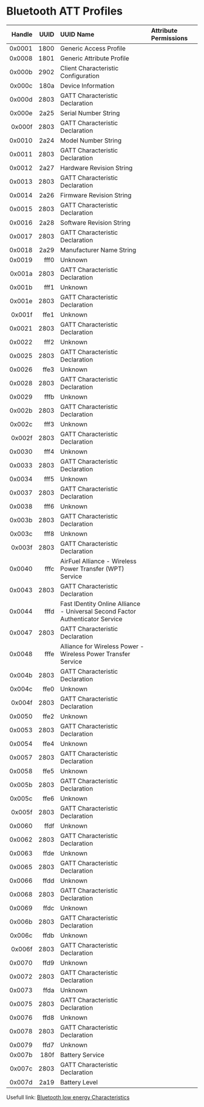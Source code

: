 # Bluetooth ATT Profiles


| Handle | UUID | UUID Name                                                                     | Attribute Permissions |
|-------:|-----:|:------------------------------------------------------------------------------|:----------------------|
| 0x0001 | 1800 | Generic Access Profile                                                        |                       |
| 0x0008 | 1801 | Generic Attribute Profile                                                     |                       |
| 0x000b | 2902 | Client Characteristic Configuration                                           |                       |
| 0x000c | 180a | Device Information                                                            |                       |
| 0x000d | 2803 | GATT Characteristic Declaration                                               |                       |
| 0x000e | 2a25 | Serial Number String                                                          |                       |
| 0x000f | 2803 | GATT Characteristic Declaration                                               |                       |
| 0x0010 | 2a24 | Model Number String                                                           |                       |
| 0x0011 | 2803 | GATT Characteristic Declaration                                               |                       |
| 0x0012 | 2a27 | Hardware Revision String                                                      |                       |
| 0x0013 | 2803 | GATT Characteristic Declaration                                               |                       |
| 0x0014 | 2a26 | Firmware Revision String                                                      |                       |
| 0x0015 | 2803 | GATT Characteristic Declaration                                               |                       |
| 0x0016 | 2a28 | Software Revision String                                                      |                       |
| 0x0017 | 2803 | GATT Characteristic Declaration                                               |                       |
| 0x0018 | 2a29 | Manufacturer Name String                                                      |                       |
| 0x0019 | fff0 | Unknown                                                                       |                       |
| 0x001a | 2803 | GATT Characteristic Declaration                                               |                       |
| 0x001b | fff1 | Unknown                                                                       |                       |
| 0x001e | 2803 | GATT Characteristic Declaration                                               |                       |
| 0x001f | ffe1 | Unknown                                                                       |                       |
| 0x0021 | 2803 | GATT Characteristic Declaration                                               |                       |
| 0x0022 | fff2 | Unknown                                                                       |                       |
| 0x0025 | 2803 | GATT Characteristic Declaration                                               |                       |
| 0x0026 | ffe3 | Unknown                                                                       |                       |
| 0x0028 | 2803 | GATT Characteristic Declaration                                               |                       |
| 0x0029 | fffb | Unknown                                                                       |                       |
| 0x002b | 2803 | GATT Characteristic Declaration                                               |                       |
| 0x002c | fff3 | Unknown                                                                       |                       |
| 0x002f | 2803 | GATT Characteristic Declaration                                               |                       |
| 0x0030 | fff4 | Unknown                                                                       |                       |
| 0x0033 | 2803 | GATT Characteristic Declaration                                               |                       |
| 0x0034 | fff5 | Unknown                                                                       |                       |
| 0x0037 | 2803 | GATT Characteristic Declaration                                               |                       |
| 0x0038 | fff6 | Unknown                                                                       |                       |
| 0x003b | 2803 | GATT Characteristic Declaration                                               |                       |
| 0x003c | fff8 | Unknown                                                                       |                       |
| 0x003f | 2803 | GATT Characteristic Declaration                                               |                       |
| 0x0040 | fffc | AirFuel Alliance - Wireless Power Transfer (WPT) Service                      |                       |
| 0x0043 | 2803 | GATT Characteristic Declaration                                               |                       |
| 0x0044 | fffd | Fast IDentity Online Alliance - Universal Second Factor Authenticator Service |                       |
| 0x0047 | 2803 | GATT Characteristic Declaration                                               |                       |
| 0x0048 | fffe | Alliance for Wireless Power - Wireless Power Transfer Service                 |                       |
| 0x004b | 2803 | GATT Characteristic Declaration                                               |                       |
| 0x004c | ffe0 | Unknown                                                                       |                       |
| 0x004f | 2803 | GATT Characteristic Declaration                                               |                       |
| 0x0050 | ffe2 | Unknown                                                                       |                       |
| 0x0053 | 2803 | GATT Characteristic Declaration                                               |                       |
| 0x0054 | ffe4 | Unknown                                                                       |                       |
| 0x0057 | 2803 | GATT Characteristic Declaration                                               |                       |
| 0x0058 | ffe5 | Unknown                                                                       |                       |
| 0x005b | 2803 | GATT Characteristic Declaration                                               |                       |
| 0x005c | ffe6 | Unknown                                                                       |                       |
| 0x005f | 2803 | GATT Characteristic Declaration                                               |                       |
| 0x0060 | ffdf | Unknown                                                                       |                       |
| 0x0062 | 2803 | GATT Characteristic Declaration                                               |                       |
| 0x0063 | ffde | Unknown                                                                       |                       |
| 0x0065 | 2803 | GATT Characteristic Declaration                                               |                       |
| 0x0066 | ffdd | Unknown                                                                       |                       |
| 0x0068 | 2803 | GATT Characteristic Declaration                                               |                       |
| 0x0069 | ffdc | Unknown                                                                       |                       |
| 0x006b | 2803 | GATT Characteristic Declaration                                               |                       |
| 0x006c | ffdb | Unknown                                                                       |                       |
| 0x006f | 2803 | GATT Characteristic Declaration                                               |                       |
| 0x0070 | ffd9 | Unknown                                                                       |                       |
| 0x0072 | 2803 | GATT Characteristic Declaration                                               |                       |
| 0x0073 | ffda | Unknown                                                                       |                       |
| 0x0075 | 2803 | GATT Characteristic Declaration                                               |                       |
| 0x0076 | ffd8 | Unknown                                                                       |                       |
| 0x0078 | 2803 | GATT Characteristic Declaration                                               |                       |
| 0x0079 | ffd7 | Unknown                                                                       |                       |
| 0x007b | 180f | Battery Service                                                               |                       |
| 0x007c | 2803 | GATT Characteristic Declaration                                               |                       |
| 0x007d | 2a19 | Battery Level                                                                 |                       |


Usefull link: [Bluetooth low energy Characteristics](https://devzone.nordicsemi.com/tutorials/17/)